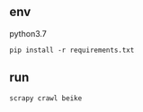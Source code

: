 ## env
python3.7
```shell
pip install -r requirements.txt
```

## run
```shell
scrapy crawl beike
```
